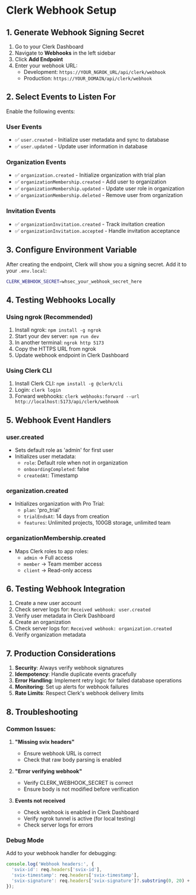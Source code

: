 # Clerk Webhook Setup

## 1. Generate Webhook Signing Secret

1. Go to your Clerk Dashboard
2. Navigate to **Webhooks** in the left sidebar
3. Click **Add Endpoint**
4. Enter your webhook URL:
   - Development: `https://YOUR_NGROK_URL/api/clerk/webhook`
   - Production: `https://YOUR_DOMAIN/api/clerk/webhook`

## 2. Select Events to Listen For

Enable the following events:

### User Events
- ✅ `user.created` - Initialize user metadata and sync to database
- ✅ `user.updated` - Update user information in database

### Organization Events
- ✅ `organization.created` - Initialize organization with trial plan
- ✅ `organizationMembership.created` - Add user to organization
- ✅ `organizationMembership.updated` - Update user role in organization
- ✅ `organizationMembership.deleted` - Remove user from organization

### Invitation Events
- ✅ `organizationInvitation.created` - Track invitation creation
- ✅ `organizationInvitation.accepted` - Handle invitation acceptance

## 3. Configure Environment Variable

After creating the endpoint, Clerk will show you a signing secret. Add it to your `.env.local`:

```bash
CLERK_WEBHOOK_SECRET=whsec_your_webhook_secret_here
```

## 4. Testing Webhooks Locally

### Using ngrok (Recommended)

1. Install ngrok: `npm install -g ngrok`
2. Start your dev server: `npm run dev`
3. In another terminal: `ngrok http 5173`
4. Copy the HTTPS URL from ngrok
5. Update webhook endpoint in Clerk Dashboard

### Using Clerk CLI

1. Install Clerk CLI: `npm install -g @clerk/cli`
2. Login: `clerk login`
3. Forward webhooks: `clerk webhooks:forward --url http://localhost:5173/api/clerk/webhook`

## 5. Webhook Event Handlers

### user.created
- Sets default role as 'admin' for first user
- Initializes user metadata:
  - `role`: Default role when not in organization
  - `onboardingCompleted`: false
  - `createdAt`: Timestamp

### organization.created
- Initializes organization with Pro Trial:
  - `plan`: 'pro_trial'
  - `trialEndsAt`: 14 days from creation
  - `features`: Unlimited projects, 100GB storage, unlimited team

### organizationMembership.created
- Maps Clerk roles to app roles:
  - `admin` → Full access
  - `member` → Team member access
  - `client` → Read-only access

## 6. Testing Webhook Integration

1. Create a new user account
2. Check server logs for: `Received webhook: user.created`
3. Verify user metadata in Clerk Dashboard
4. Create an organization
5. Check server logs for: `Received webhook: organization.created`
6. Verify organization metadata

## 7. Production Considerations

1. **Security**: Always verify webhook signatures
2. **Idempotency**: Handle duplicate events gracefully
3. **Error Handling**: Implement retry logic for failed database operations
4. **Monitoring**: Set up alerts for webhook failures
5. **Rate Limits**: Respect Clerk's webhook delivery limits

## 8. Troubleshooting

### Common Issues:

1. **"Missing svix headers"**
   - Ensure webhook URL is correct
   - Check that raw body parsing is enabled

2. **"Error verifying webhook"**
   - Verify CLERK_WEBHOOK_SECRET is correct
   - Ensure body is not modified before verification

3. **Events not received**
   - Check webhook is enabled in Clerk Dashboard
   - Verify ngrok tunnel is active (for local testing)
   - Check server logs for errors

### Debug Mode

Add to your webhook handler for debugging:
```javascript
console.log('Webhook headers:', {
  'svix-id': req.headers['svix-id'],
  'svix-timestamp': req.headers['svix-timestamp'],
  'svix-signature': req.headers['svix-signature']?.substring(0, 20) + '...'
});
```